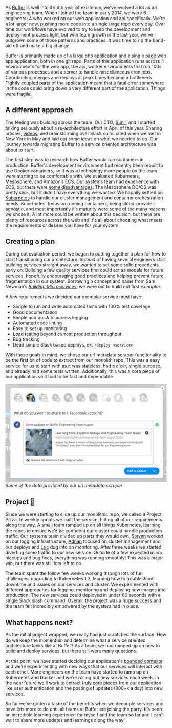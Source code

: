 As [Buffer](https://buffer.com) is well into it’s 6th year of existence, we’ve
evolved a lot as an engineering team. When I joined the team in early 2014, we
were 6 engineers; 4 who worked on our web application and api specifically.
We’re a lot larger now, pushing more code into a single large repo every day.
Over time our workflows have evolved to try to keep the development and
deployment process light, but with team growth in the last year, we’ve outgrown
some of those patterns and practices. It was time to rip the band-aid off and
make a big change.

Buffer is primarily made up of a large php application and a single page web app
application, both in one git repo. Parts of this application runs across 4
environments for the web app, the api, worker environments that run 100s of
various processes and a server to handle miscellaneous cron jobs. Coordinating
merges and deploys at peak times became a bottleneck. Tightly coupled parts of
the application meant that a fatal error somewhere in the code could bring down
a very different part of the application. Things were fragile.

## A different approach

The feeling was building across the team. Our CTO,
[Sunil](https://twitter.com/sunils34), and I started talking seriously about a
re-architecture effort in April of this year. Sharing articles,
[videos](https://www.youtube.com/watch?v=5yK3lx-PQV0), and brainstorming over
Slack culminated when we met in New York in May and laid out some ideas on what
we needed to do. Our journey towards migrating Buffer to a service oriented
architecture was about to start.

The first step was to research how Buffer would run containers in production.
Buffer's development environment had recently been rebuilt to use Docker
containers, so it was a technology more people on the team were starting to be
comfortable with. We evaluated Kubernetes, Mesosphere, and Amazon’s ECS. Our
systems team had experience with ECS, but there were [some
disadvantages](https://railsadventures.wordpress.com/2015/12/06/why-we-chose-kubernetes-over-ecs/).
The Mesosphere DC/OS was pretty slick, but it didn't have everything we wanted.
We happily settled on [Kubernetes](http://kubernetes.io/) to handle our cluster
management and container orchestration needs. Kubernetes’ focus on running
containers, being cloud-provider-agnostic, and most importantly it’s maturity
were some of the many reasons we chose it. A lot more could be written about
this decision, but there are plenty of resources across the web and it's all
about choosing what meets the requirements or desires you have for your system.

## Creating a plan

During out evaluation period, we began to putting together a plan for how to
start transitioning our architecture. Instead of having several engineers start
building services straight away, we wanted to set some solid precedents early
on. Building a few quality services first could act as models for future
services, hopefully encouraging good practices and helping prevent future
fragmentation in our system. Borrowing a concept and name from Sam Newman’s
[_Building
Microservices_](https://www.amazon.com/Building-Microservices-Sam-Newman-ebook/dp/B00T3N7XB4),
we were out to build out first _exemplar_.

A few requirements we decided our exemplar service must have:

- Simple to run and write automated tests with 100% test coverage
- Good documentation
- Simple and quick to access logging
- Automated code linting
- Easy to set up monitoring
- Load testing beyond current production throughput
- Bug tracking
- Dead simple Slack based deploys, ex. `/deploy <service>`

With those goals in mind, we chose our url metadata scraper functionality to be
the first bit of code to extract from our monolith repo. This was a easy service
for us to start with as it was stateless, had a clear, single purpose, and
already had some tests written. Additionally, this was a core piece of our
application so it had to be fast and dependable.

![Some of the data provided by our url metadata scraper](/images/posts/url-metadata.jpg)
_Some of the data provided by our url metadata scraper_

## Project 🍕

Since we were starting to slice up our monolithic repo, we called it Project
Pizza. In weekly sprints we built the service, hitting all of our requirements
along the way. A small team ramped up on all things Kubernetes, learning the
ropes to ensure we’d be confident our cluster could handle production traffic.
Our systems team divided up parts they would own,
[Steven](https://twitter.com/stevenc81) worked on out logging infrastructure,
[Adnan](https://twitter.com/kiriappeee) focused on cluster management and our
deploys and [Eric](https://twitter.com/eric_khun) dug into on monitoring. After
three weeks we started diverting some traffic to our new service. Outside of a
few expected minor hiccups and bug fixes, everything was running smoothly! This
was a major win, but there was still lots left to do.

The team spent the follow few weeks working through lots of fun challenges,
upgrading to Kubernetes 1.3, learning how to troubleshoot downtime and
issues on our services and cluster. We experimented with different
approaches for logging, monitoring and deploying new images into production. The
new services could deployed in under 60 seconds with a single Slack slash
command. Overall, the project was a huge success and the team felt incredibly
empowered by the system had in place.

## What happens next?

As the initial project wrapped, we really had just scratched the surface. How do
we keep the momentum and determine what a service oriented architecture looks
like at Buffer? As a team, we had ramped up on how to build and deploy services,
but there still were many questions.

At this point, we have started deciding our application's [bounded
contexts](http://martinfowler.com/bliki/BoundedContext.html) and we’re
experimenting with new ways that our services will interact with each other.
More engineers on the team have started to ramp up on Kubernetes and Docker and
we’re rolling out new services each week. In the near future we'll work to
extract truly core pieces from our application like user authentication and the
posting of updates (800+k a day) into new services.

So far we've gotten a taste of the benefits when we decouple services and have
lots more to do until all teams at Buffer are joining the party. It’s been an
incredible learning experience for myself and the team so far and I can’t wait
to share more updates and learnings along the way!
